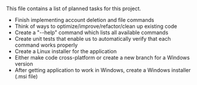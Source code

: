This file contains a list of planned tasks for this project.

* Finish implementing account deletion and file commands
* Think of ways to optimize/improve/refactor/clean up existing code
* Create a "--help" command which lists all available commands
* Create unit tests that enable us to automatically verify that each command works properly
* Create a Linux installer for the application
* Either make code cross-platform or create a new branch for a Windows version
* After getting application to work in Windows, create a Windows installer (.msi file)
